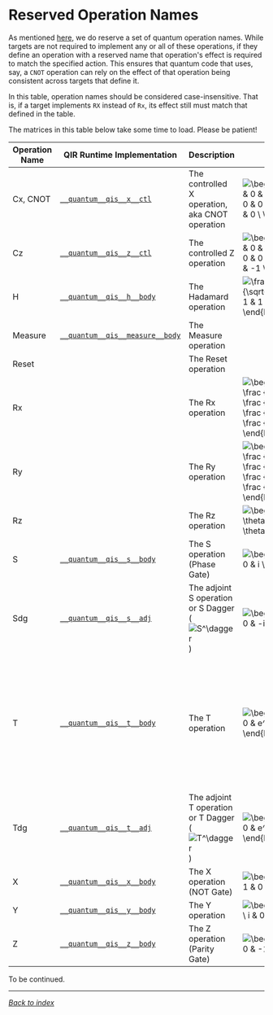 # Reserved Operation Names

As mentioned [here](Quantum-Runtime.md), we do reserve a set of quantum operation names.
While targets are not required to implement any or all of these operations,
if they define an operation with a reserved name that operation's effect is required
to match the specified action.
This ensures that quantum code that uses, say, a `CNOT` operation can rely on the
effect of that operation being consistent across targets that define it.

In this table, operation names should be considered case-insensitive.
That is, if a target implements `RX` instead of `Rx`, its effect still must match that
defined in the table.

The matrices in this table below take some time to load.
Please be patient!

| Operation Name | QIR Runtime Implementation | Description | Matrix | Notes |
|----------------|-----------------|-------------|-------|-------|
| Cx, CNOT | [`__quantum__qis__x__ctl`](https://github.com/microsoft/qsharp-runtime/blob/5a379fd1c72ea19cb50d6acc501c6896894e96ac/src/Qir/Runtime/lib/QSharpCore/qsharp-core-qis.ll#L256) | The controlled X operation, aka CNOT operation | ![\begin{bmatrix} 1 & 0 & 0 & 0 \\ 0 & 1 & 0 & 0 \\ 0 & 0 & 0 & 1 \\ 0 & 0 & 1 & 0 \\ \end{bmatrix}](https://render.githubusercontent.com/render/math?math=%5Cdisplaystyle+%5Cbegin%7Bbmatrix%7D+1+%26+0+%26+0+%26+0+%5C%5C+0+%26+1+%26+0+%26+0+%5C%5C+0+%26+0+%26+0+%26+1+%5C%5C+0+%26+0+%26+1+%26+0+%5C%5C+%5Cend%7Bbmatrix%7D) |  |
| Cz | [`__quantum__qis__z__ctl`](https://github.com/microsoft/qsharp-runtime/blob/5a379fd1c72ea19cb50d6acc501c6896894e96ac/src/Qir/Runtime/lib/QSharpCore/qsharp-core-qis.ll#L282)  | The controlled Z operation | ![\begin{bmatrix} 1 & 0 & 0 & 0 \\ 0 & 1 & 0 & 0 \\ 0 & 0 & 1 & 0 \\ 0 & 0 & 0 & -1 \\ \end{bmatrix}](https://render.githubusercontent.com/render/math?math=%5Cdisplaystyle+%5Cbegin%7Bbmatrix%7D+1+%26+0+%26+0+%26+0+%5C%5C+0+%26+1+%26+0+%26+0+%5C%5C+0+%26+0+%26+1+%26+0+%5C%5C+0+%26+0+%26+0+%26+-1+%5C%5C+%5Cend%7Bbmatrix%7D) |  |
| H | [`__quantum__qis__h__body`](https://github.com/microsoft/qsharp-runtime/blob/5a379fd1c72ea19cb50d6acc501c6896894e96ac/src/Qir/Runtime/lib/QSharpCore/qsharp-core-qis.ll#L127) | The Hadamard operation | ![\frac{1}{\sqrt{2}}\begin{bmatrix} 1 & 1 \\ 1 & -1 \\ \end{bmatrix}](https://render.githubusercontent.com/render/math?math=%5Cdisplaystyle+%5Cfrac%7B1%7D%7B%5Csqrt%7B2%7D%7D%5Cbegin%7Bbmatrix%7D+1+%26+1+%5C%5C+1+%26+-1+%5C%5C+%5Cend%7Bbmatrix%7D) |  |
| Measure | [`__quantum__qis__measure__body`](https://github.com/microsoft/qsharp-runtime/blob/5a379fd1c72ea19cb50d6acc501c6896894e96ac/src/Qir/Runtime/lib/QSharpCore/qsharp-core-qis.ll#L140) | The Measure operation |  |
| Reset |  | The Reset operation |  |
| Rx |  | The Rx operation | ![\begin{bmatrix} \cos \frac {\theta} {2} & -i\sin \frac {\theta} {2} \\ -i\sin \frac {\theta} {2} & \cos \frac {\theta} {2} \\ \end{bmatrix}](https://render.githubusercontent.com/render/math?math=%5Cdisplaystyle+%5Cbegin%7Bbmatrix%7D+%5Ccos+%5Cfrac+%7B%5Ctheta%7D+%7B2%7D+%26+-i%5Csin+%5Cfrac+%7B%5Ctheta%7D+%7B2%7D+%5C%5C+-i%5Csin+%5Cfrac+%7B%5Ctheta%7D+%7B2%7D+%26+%5Ccos+%5Cfrac+%7B%5Ctheta%7D+%7B2%7D+%5C%5C+%5Cend%7Bbmatrix%7D) |  |
| Ry |  | The Ry operation | ![\begin{bmatrix} \cos \frac {\theta} {2} & -\sin \frac {\theta} {2} \\ \sin \frac {\theta} {2} & \cos \frac {\theta} {2} \\ \end{bmatrix}](https://render.githubusercontent.com/render/math?math=%5Cdisplaystyle+%5Cbegin%7Bbmatrix%7D+%5Ccos+%5Cfrac+%7B%5Ctheta%7D+%7B2%7D+%26+-%5Csin+%5Cfrac+%7B%5Ctheta%7D+%7B2%7D+%5C%5C+%5Csin+%5Cfrac+%7B%5Ctheta%7D+%7B2%7D+%26+%5Ccos+%5Cfrac+%7B%5Ctheta%7D+%7B2%7D+%5C%5C+%5Cend%7Bbmatrix%7D) |  |
| Rz |  | The Rz operation | ![\begin{bmatrix} e^{-i \theta/2} & 0 \\ 0 & e^{i \theta/2} \\ \end{bmatrix}](https://render.githubusercontent.com/render/math?math=%5Cdisplaystyle+%5Cbegin%7Bbmatrix%7D+e%5E%7B-i+%5Ctheta%2F2%7D+%26+0+%5C%5C+0+%26+e%5E%7Bi+%5Ctheta%2F2%7D+%5C%5C+%5Cend%7Bbmatrix%7D) | |
| S | [`__quantum__qis__s__body`](https://github.com/microsoft/qsharp-runtime/blob/5a379fd1c72ea19cb50d6acc501c6896894e96ac/src/Qir/Runtime/lib/QSharpCore/qsharp-core-qis.ll#L198) | The S operation (Phase Gate)  | ![\begin{bmatrix} 1 & 0 \\ 0 & i \\ \end{bmatrix}](https://render.githubusercontent.com/render/math?math=%5Cdisplaystyle+%5Cbegin%7Bbmatrix%7D+1+%26+0+%5C%5C+0+%26+i+%5C%5C+%5Cend%7Bbmatrix%7D) |  |
| Sdg | [`__quantum__qis__s__adj`](https://github.com/microsoft/qsharp-runtime/blob/5a379fd1c72ea19cb50d6acc501c6896894e96ac/src/Qir/Runtime/lib/QSharpCore/qsharp-core-qis.ll#L204) | The adjoint S operation or S Dagger (![S^\dagger](https://render.githubusercontent.com/render/math?math=%5Cdisplaystyle+S%5E%5Cdagger)) | ![\begin{bmatrix} 1 & 0 \\ 0 & -i \\ \end{bmatrix}](https://render.githubusercontent.com/render/math?math=%5Cdisplaystyle+%5Cbegin%7Bbmatrix%7D+1+%26+0+%5C%5C+0+%26+-i+%5C%5C+%5Cend%7Bbmatrix%7D) |  |
| T | [`__quantum__qis__t__body`](https://github.com/microsoft/qsharp-runtime/blob/5a379fd1c72ea19cb50d6acc501c6896894e96ac/src/Qir/Runtime/lib/QSharpCore/qsharp-core-qis.ll#L224) | The T operation | ![\begin{bmatrix} 1 & 0 \\ 0 & e^{i\pi/4} \\ \end{bmatrix}](https://render.githubusercontent.com/render/math?math=%5Cdisplaystyle+%5Cbegin%7Bbmatrix%7D+1+%26+0+%5C%5C+0+%26+e%5E%7Bi%5Cpi%2F4%7D+%5C%5C+%5Cend%7Bbmatrix%7D) | ![T = \begin{bmatrix} 1 & 0 \\ 0 & e^{i\pi/4} \\ \end{bmatrix} = \begin{bmatrix} 1 & 0 \\ 0 & \frac{1}{\sqrt{2}}+ \frac{1}{\sqrt{2}}i \\ \end{bmatrix}](https://render.githubusercontent.com/render/math?math=%5Cdisplaystyle+T+%3D+%5Cbegin%7Bbmatrix%7D+1+%26+0+%5C%5C+0+%26+e%5E%7Bi%5Cpi%2F4%7D+%5C%5C+%5Cend%7Bbmatrix%7D+%3D+%0A%5Cbegin%7Bbmatrix%7D+1+%26+0+%5C%5C+0+%26+%5Cfrac%7B1%7D%7B%5Csqrt%7B2%7D%7D%2B+%5Cfrac%7B1%7D%7B%5Csqrt%7B2%7D%7Di+%5C%5C+%5Cend%7Bbmatrix%7D) |
| Tdg | [`__quantum__qis__t__adj`](https://github.com/microsoft/qsharp-runtime/blob/5a379fd1c72ea19cb50d6acc501c6896894e96ac/src/Qir/Runtime/lib/QSharpCore/qsharp-core-qis.ll#L230) | The adjoint T operation or T Dagger (![T^\dagger](https://render.githubusercontent.com/render/math?math=%5Cdisplaystyle+T%5E%5Cdagger)) | ![\begin{bmatrix} 1 & 0 \\ 0 & e^{-i\pi/4} \\ \end{bmatrix}](https://render.githubusercontent.com/render/math?math=%5Cdisplaystyle+%5Cbegin%7Bbmatrix%7D+1+%26+0+%5C%5C+0+%26+e%5E%7B-i%5Cpi%2F4%7D+%5C%5C+%5Cend%7Bbmatrix%7D) | See ![T^\dagger](https://render.githubusercontent.com/render/math?math=%5Cdisplaystyle+T%5E%5Cdagger) [here](https://en.wikipedia.org/wiki/Clifford_gates#Building_a_universal_set_of_quantum_gates) |
| X | [`__quantum__qis__x__body`](https://github.com/microsoft/qsharp-runtime/blob/5a379fd1c72ea19cb50d6acc501c6896894e96ac/src/Qir/Runtime/lib/QSharpCore/qsharp-core-qis.ll#L250) | The X operation (NOT Gate) | ![\begin{bmatrix} 0 & 1 \\ 1 & 0 \\ \end{bmatrix}](https://render.githubusercontent.com/render/math?math=%5Cdisplaystyle+%5Cbegin%7Bbmatrix%7D+0+%26+1+%5C%5C+1+%26+0+%5C%5C+%5Cend%7Bbmatrix%7D) |  |
| Y | [`__quantum__qis__y__body`](https://github.com/microsoft/qsharp-runtime/blob/5a379fd1c72ea19cb50d6acc501c6896894e96ac/src/Qir/Runtime/lib/QSharpCore/qsharp-core-qis.ll#L263) | The Y operation | ![\begin{bmatrix} 0 & -i \\ i & 0 \\ \end{bmatrix}](https://render.githubusercontent.com/render/math?math=%5Cdisplaystyle+%5Cbegin%7Bbmatrix%7D+0+%26+-i+%5C%5C+i+%26+0+%5C%5C+%5Cend%7Bbmatrix%7D) |  |
| Z | [`__quantum__qis__z__body`](https://github.com/microsoft/qsharp-runtime/blob/5a379fd1c72ea19cb50d6acc501c6896894e96ac/src/Qir/Runtime/lib/QSharpCore/qsharp-core-qis.ll#L276) | The Z operation (Parity Gate) | ![\begin{bmatrix} 1 & 0 \\ 0 & -1 \\ \end{bmatrix}](https://render.githubusercontent.com/render/math?math=%5Cdisplaystyle+%5Cbegin%7Bbmatrix%7D+1+%26+0+%5C%5C+0+%26+-1+%5C%5C+%5Cend%7Bbmatrix%7D) |  |

To be continued.

---
_[Back to index](README.md)_
